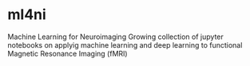 # ml4ni
Machine Learning for Neuroimaging
Growing collection of jupyter notebooks on applyig machine learning and deep learning to functional Magnetic Resonance Imaging (fMRI)
